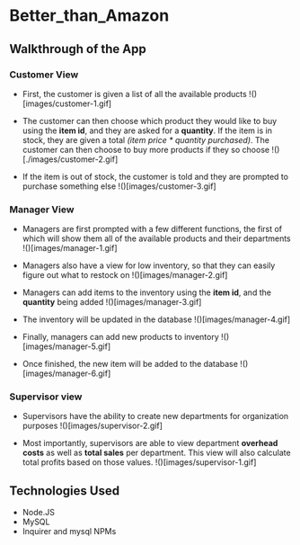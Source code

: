 # Better_than_Amazon

## Walkthrough of the App

### Customer View
- First, the customer is given a list of all the available products
!()[images/customer-1.gif]

- The customer can then choose which product they would like to buy using the __item id__, and they are asked for a __quantity__. If the item is in stock, they are given a total _(item price * quantity purchased)_. The customer can then choose to buy more products if they so choose
!()[./images/customer-2.gif]

- If the item is out of stock, the customer is told and they are prompted to purchase something else
!()[images/customer-3.gif]

### Manager View
- Managers are first prompted with a few different functions, the first of which will show them all of the available products and their departments
!()[images/manager-1.gif]

- Managers also have a view for low inventory, so that they can easily figure out what to restock on
!()[images/manager-2.gif]

- Managers can add items to the inventory using the __item id__, and the __quantity__ being added
!()[images/manager-3.gif]

- The inventory will be updated in the database
!()[images/manager-4.gif]

- Finally, managers can add new products to inventory
!()[images/manager-5.gif]

- Once finished, the new item will be added to the database
!()[images/manager-6.gif]

### Supervisor view
- Supervisors have the ability to create new departments for organization purposes
!()[images/supervisor-2.gif]

- Most importantly, supervisors are able to view department __overhead costs__ as well as __total sales__ per department. This view will also calculate total profits based on those values.
!()[images/supervisor-1.gif]

## Technologies Used
- Node.JS
- MySQL
- Inquirer and mysql NPMs